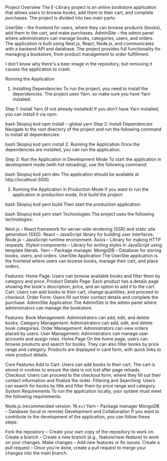 Project Overview
The E-Library project is an online bookstore application that allows users to browse books, add them to their cart, and complete purchases. The project is divided into two main parts:

UserSite – the frontend for users, where they can browse products (books), add them to the cart, and make purchases.
AdminSite – the admin panel where administrators can manage books, categories, users, and orders.
The application is built using Next.js, React, Node.js, and communicates with a backend API and database. The project provides full functionality for managing a bookstore, from product management to order fulfillment.

I don't know why there's a beer image in the repository, but removing it causes the application to crash.

Running the Application

1. Installing Dependencies
   To run the project, you need to install the dependencies. The project uses Yarn, so make sure you have Yarn installed.

Step 1: Install Yarn (if not already installed)
If you don't have Yarn installed, you can install it via npm:

bash
Skopiuj kod
npm install --global yarn
Step 2: Install Dependencies
Navigate to the root directory of the project and run the following command to install all dependencies:

bash
Skopiuj kod
yarn install 2. Running the Application
Once the dependencies are installed, you can run the application.

Step 3: Run the Application in Development Mode
To start the application in development mode (with hot reloading), use the following command:

bash
Skopiuj kod
yarn dev
The application should be available at http://localhost:3000.

3. Running the Application in Production Mode
   If you want to run the application in production mode, first build the project:

bash
Skopiuj kod
yarn build
Then start the production application:

bash
Skopiuj kod
yarn start
Technologies
The project uses the following technologies:

Next.js – React framework for server-side rendering (SSR) and static site generation (SSG).
React – JavaScript library for building user interfaces.
Node.js – JavaScript runtime environment.
Axios – Library for making HTTP requests.
Styled-components – Library for writing styles in JavaScript using template literals.
Yarn – Package manager.
MongoDB – Database for storing books, users, and orders.
UserSite Application
The UserSite application is the frontend where users can browse books, manage their cart, and place orders.

Features:
Home Page: Users can browse available books and filter them by category and price.
Product Details Page: Each product has a details page showing the book's description, price, and an option to add it to the cart.
Cart: Users can add books to their cart, change quantities, and proceed to checkout.
Order Form: Users fill out their contact details and complete the purchase.
AdminSite Application
The AdminSite is the admin panel where administrators can manage the bookstore.

Features:
Book Management: Administrators can add, edit, and delete books.
Category Management: Administrators can add, edit, and delete book categories.
Order Management: Administrators can view orders placed by users.
User Management: Administrators can manage user accounts and assign roles.
Home Page
On the home page, users can browse products and search for books. They can also filter books by price range and category. Products are displayed in card form, with quick links to view product details.

Core Features
Add to Cart: Users can add books to their cart. The cart is stored in cookies to ensure the data is not lost after page reloads.
Checkout: Users can proceed to the checkout form, where they fill out their contact information and finalize the order.
Filtering and Searching: Users can search for books by title and filter them by price range and category.
System Requirements
To run the application locally, your system must meet the following requirements:

Node.js (recommended version: 16.x+)
Yarn – Package manager
MongoDB – Database (local or remote)
Development and Collaboration
If you want to contribute to the development of the application, you can follow these steps:

Fork the repository – Create your own copy of the repository to work on.
Create a branch – Create a new branch (e.g., feature/new-feature) to work on your changes.
Make changes – Add new features or fix issues.
Create a pull request – Once you're done, create a pull request to merge your changes into the main branch.
